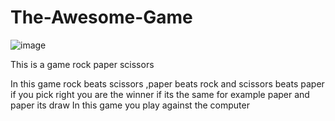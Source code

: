 # The-Awesome-Game

![image](https://github.com/user-attachments/assets/4387573f-8bcc-4ee6-a890-9cdba9df52e4)


This is a game rock paper scissors

In this game rock beats scissors ,paper beats rock and scissors beats paper if you pick right you are the winner 
if its the same for example paper and paper its draw 
In this game you play against the computer
